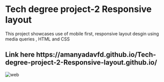 <h1>Tech degree project-2 Responsive layout</h1>
<p>This project showcases use of mobile first, responsive layout desgin using media queries , HTML and CSS</P>

<h2><strong>Link here</strong>
 https://amanyadavfd.github.io/Tech-degree-project-2-Responsive-layout.github.io/</h2>
 <img src="https://i.ibb.co/T82wmCL/web.png" alt="web" border="0">

